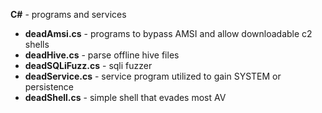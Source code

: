 <b>C#</b> - programs and services
- <B>deadAmsi.cs</B> - programs to bypass AMSI and allow downloadable c2 shells
- <B>deadHive.cs</B> - parse offline hive files
- <B>deadSQLiFuzz.cs</B> - sqli fuzzer
- <b>deadService.cs</b> - service program utilized to gain SYSTEM or persistence
- <b>deadShell.cs</b> - simple shell that evades most AV
<br>
